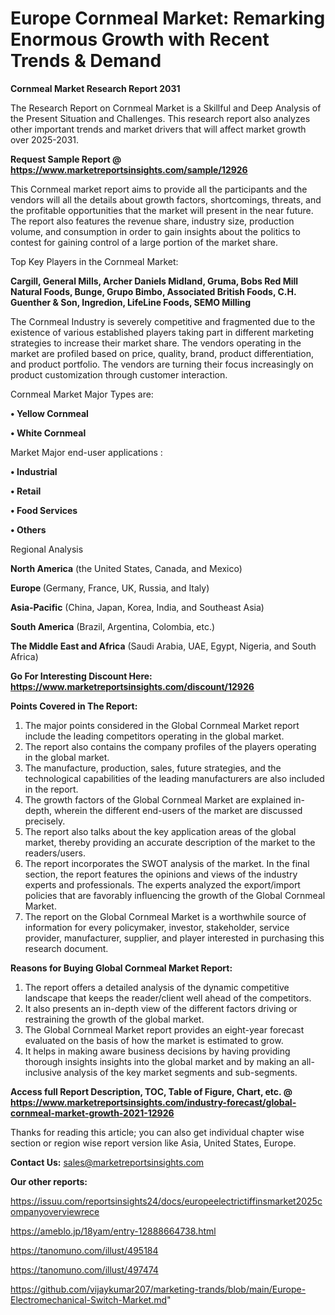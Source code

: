 # Europe Cornmeal Market: Remarking Enormous Growth with Recent Trends & Demand

<strong>Cornmeal Market Research Report 2031</strong>

The Research Report on Cornmeal Market is a Skillful and Deep Analysis of the Present Situation and Challenges. This research report also analyzes other important trends and market drivers that will affect market growth over 2025-2031.

<strong>Request Sample Report @ <a href=https://www.marketreportsinsights.com/sample/12926>https://www.marketreportsinsights.com/sample/12926</a></strong>

This Cornmeal market report aims to provide all the participants and the vendors will all the details about growth factors, shortcomings, threats, and the profitable opportunities that the market will present in the near future. The report also features the revenue share, industry size, production volume, and consumption in order to gain insights about the politics to contest for gaining control of a large portion of the market share.

Top Key Players in the Cornmeal Market:

<strong>Cargill, General Mills, Archer Daniels Midland, Gruma, Bobs Red Mill Natural Foods, Bunge, Grupo Bimbo, Associated British Foods, C.H. Guenther & Son, Ingredion, LifeLine Foods, SEMO Milling</strong>

The Cornmeal Industry is severely competitive and fragmented due to the existence of various established players taking part in different marketing strategies to increase their market share. The vendors operating in the market are profiled based on price, quality, brand, product differentiation, and product portfolio. The vendors are turning their focus increasingly on product customization through customer interaction.

Cornmeal Market Major Types are:

<strong>• Yellow Cornmeal

• White Cornmeal</strong>

Market Major end-user applications :

<strong>• Industrial

• Retail

• Food Services

• Others</strong>

Regional Analysis

</u><strong><b>North America</b></strong> (the United States, Canada, and Mexico)

<strong><b>Europe </b></strong>(Germany, France, UK, Russia, and Italy)

<strong><b>Asia-Pacific</b></strong> (China, Japan, Korea, India, and Southeast Asia)

<strong><b>South America</b></strong> (Brazil, Argentina, Colombia, etc.)

<strong><b>The Middle East and Africa</b></strong> (Saudi Arabia, UAE, Egypt, Nigeria, and South Africa)

<strong>Go For Interesting Discount Here: <a href=https://www.marketreportsinsights.com/discount/12926>https://www.marketreportsinsights.com/discount/12926</a></strong>

<strong>Points Covered in The Report:</strong>
<ol>
  <li>The major points considered in the Global Cornmeal Market report include the leading competitors operating in the global market.</li>
  <li>The report also contains the company profiles of the players operating in the global market.</li>
  <li>The manufacture, production, sales, future strategies, and the technological capabilities of the leading manufacturers are also included in the report.</li>
  <li>The growth factors of the Global Cornmeal Market are explained in-depth, wherein the different end-users of the market are discussed precisely.</li>
  <li>The report also talks about the key application areas of the global market, thereby providing an accurate description of the market to the readers/users.</li>
  <li>The report incorporates the SWOT analysis of the market. In the final section, the report features the opinions and views of the industry experts and professionals. The experts analyzed the export/import policies that are favorably influencing the growth of the Global Cornmeal Market.</li>
  <li>The report on the Global Cornmeal Market is a worthwhile source of information for every policymaker, investor, stakeholder, service provider, manufacturer, supplier, and player interested in purchasing this research document.</li>
</ol>
<strong>Reasons for Buying Global Cornmeal Market Report:</strong>

<ol>
  <li>The report offers a detailed analysis of the dynamic competitive landscape that keeps the reader/client well ahead of the competitors.</li>
  <li>It also presents an in-depth view of the different factors driving or restraining the growth of the global market.</li>
  <li>The Global Cornmeal Market report provides an eight-year forecast evaluated on the basis of how the market is estimated to grow.</li>
  <li>It helps in making aware business decisions by having providing thorough insights insights into the global market and by making an all-inclusive analysis of the key market segments and sub-segments.</li>
</ol>
<strong>Access full Report Description, TOC, Table of Figure, Chart, etc. @ <a href=https://www.marketreportsinsights.com/industry-forecast/global-cornmeal-market-growth-2021-12926>https://www.marketreportsinsights.com/industry-forecast/global-cornmeal-market-growth-2021-12926</a></strong>


Thanks for reading this article; you can also get individual chapter wise section or region wise report version like Asia, United States, Europe.

<strong>Contact Us:</strong>
sales@marketreportsinsights.com

<strong>Our other reports:</strong>

<a href=https://issuu.com/reportsinsights24/docs/europeelectrictiffinsmarket2025companyoverviewrece>https://issuu.com/reportsinsights24/docs/europeelectrictiffinsmarket2025companyoverviewrece</a>

<a href=https://ameblo.jp/18yam/entry-12888664738.html>https://ameblo.jp/18yam/entry-12888664738.html</a>

<a href=https://tanomuno.com/illust/495184>https://tanomuno.com/illust/495184</a>

<a href=https://tanomuno.com/illust/497474>https://tanomuno.com/illust/497474</a>

<a href=https://github.com/vijaykumar207/marketing-trands/blob/main/Europe-Electromechanical-Switch-Market.md>https://github.com/vijaykumar207/marketing-trands/blob/main/Europe-Electromechanical-Switch-Market.md</a>"
